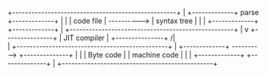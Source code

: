 +---------------------------------------------------+
| +-------------+     parse     +-------------+     |
| |  code file  | ----------> | syntax tree |     |
| +-------------+               +-------------+     |
+---------------------------------------------------+
                      |
                      v
                +---------------+
                | JIT compiler  |
                +---------------+
                 /|\
                  |
+-----------------------------------------------+
| +-------------+ ----------> +--------------+ |
| |  Byte code  |             | machine code | |
| +-------------+             +--------------+ |
+-----------------------------------------------+